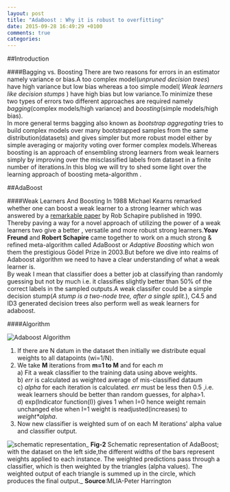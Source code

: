 ```yaml
---
layout: post
title: "AdaBoost : Why it is robust to overfitting"
date: 2015-09-28 16:49:29 +0100
comments: true
categories: 
---
```


##Introduction

####Bagging vs. Boosting
There are two reasons for errors in an estimator namely variance or bias.A too complex model(_unpruned decision trees_) have high variance but low bias  whereas a too simple model( _Weak learners like decision stumps_ ) have high bias but low variance.To minimize these two types of errors two different approaches are required namely _bagging_(complex models/high variance) and _boosting_(simple models/high bias). </br>
In more general terms bagging also known as _bootstrap aggregating_ tries to build complex models over many bootstrapped samples from the same distribution(datasets) and gives simpler but more robust model either by simple averaging or majority voting over former complex models.Whereas boosting is an approach of ensembling strong learners from weak learners simply by improving over the misclassified labels from dataset in a finite number of iterations.In this blog we will try to shed some light over the learning approach of boosting meta-algorithm .

<!-- more -->

##AdaBoost

####Weak Learners And Boosting
In 1988 Michael Kearns remarked whether one can boost a weak learner to a strong learner which was answered by a [remarkable paper](http://www.cs.princeton.edu/~schapire/papers/strengthofweak.pdf) by Rob Schapire published in 1990. Thereby paving a way for a novel approach of utilizing the power of a weak learners two give a better , versatile and more robust strong learners.**Yoav Freund** and **Robert Schapire** came together  to work on a much strong & refined meta-algorithm called AdaBoost or _Adaptive Boosting_ which won them the prestigious Gödel Prize in 2003.But before we dive into realms of Adaboost algorithm we need to have a clear understanding of what a weak learner is.</br>
    By weak I mean that classifier does a better job at classifying than randomly guessing but not by much i.e. it classifies  slightly better than 50% of the correct labels in the sampled outputs.A weak classifer could be a simple decision stump(_A stump is a two-node tree, after a single split._), C4.5 and ID3 generated decision trees  also perform well as weak learners for adaboost.

####Algorithm


![Adaboost Algorithm]({{site.baseurl}}/./assets/adaboost/algo.jpg)

1. If there are N datum in the dataset then initially we distribute equal weights to all datapoints (wi=1/N).</br>
2. We take **M** iterations from **m=1 to M** and for each _m_</br>
  a) Fit a weak classifier to the training data using above weights.</br>
  b) _err_ is calculated as weighted average of mis-classified dataum </br>
  c) _alpha_ for each iteration is calculated. _err_ must be less then 0.5 ,i.e. weak learners should be better than random guesses, for alpha>1.<br>
  d) exp(Indicator function(I)) gives 1 when I=0 hence weight remain unchanged else when I=1 weight is readjusted(increases) to _weight*alpha_.</br>	
3. Now new classifier is weighted sum of on each M iterations' alpha value and classifier output. 	 
   


![schematic representation]({{site.baseurl}}/./assets/adaboost/schematic.jpg)_ **Fig-2** Schematic representation of AdaBoost; with the dataset on the left side,the different widths of the bars represent weights applied to each instance. The weighted predictions pass through a classifier, which is then weighted by the triangles (alpha values). The weighted output of each triangle is summed up in the circle, which produces the final output._
**Source**:MLIA-Peter Harrington


     

     






